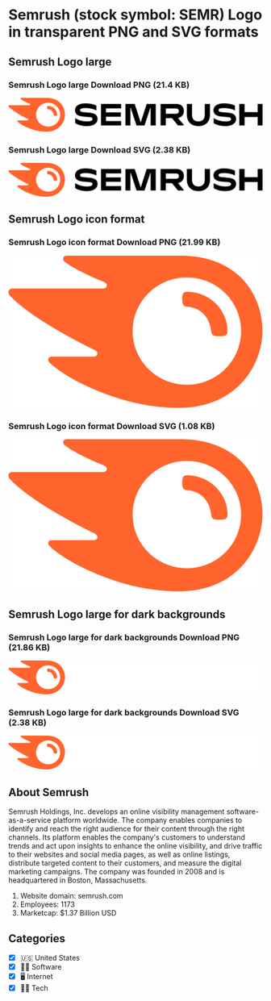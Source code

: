 # Semrush (stock symbol: SEMR) Logo in transparent PNG and SVG formats

## Semrush Logo large

### Semrush Logo large Download PNG (21.4 KB)

![Semrush Logo large Download PNG (21.4 KB)](/img/orig/SEMR_BIG-c92c4074.png)

### Semrush Logo large Download SVG (2.38 KB)

![Semrush Logo large Download SVG (2.38 KB)](/img/orig/SEMR_BIG-c29b7897.svg)

## Semrush Logo icon format

### Semrush Logo icon format Download PNG (21.99 KB)

![Semrush Logo icon format Download PNG (21.99 KB)](/img/orig/SEMR-4f4c3210.png)

### Semrush Logo icon format Download SVG (1.08 KB)

![Semrush Logo icon format Download SVG (1.08 KB)](/img/orig/SEMR-f4112321.svg)

## Semrush Logo large for dark backgrounds

### Semrush Logo large for dark backgrounds Download PNG (21.86 KB)

![Semrush Logo large for dark backgrounds Download PNG (21.86 KB)](/img/orig/SEMR_BIG.D-e533b5c6.png)

### Semrush Logo large for dark backgrounds Download SVG (2.38 KB)

![Semrush Logo large for dark backgrounds Download SVG (2.38 KB)](/img/orig/SEMR_BIG.D-3b931256.svg)

## About Semrush

Semrush Holdings, Inc. develops an online visibility management software-as-a-service platform worldwide. The company enables companies to identify and reach the right audience for their content through the right channels. Its platform enables the company's customers to understand trends and act upon insights to enhance the online visibility, and drive traffic to their websites and social media pages, as well as online listings, distribute targeted content to their customers, and measure the digital marketing campaigns. The company was founded in 2008 and is headquartered in Boston, Massachusetts.

1. Website domain: semrush.com
2. Employees: 1173
3. Marketcap: $1.37 Billion USD


## Categories
- [x] 🇺🇸 United States
- [x] 👨‍💻 Software
- [x] 🖥️ Internet
- [x] 👩‍💻 Tech
